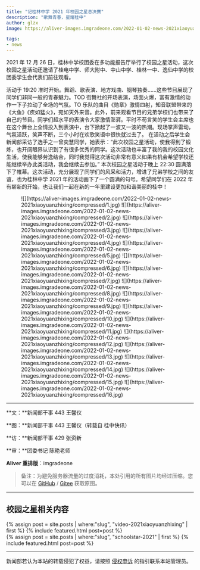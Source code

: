 ```yaml
---
title: "记桂林中学 2021 年校园之星总决赛"
description: "歌舞青春，星耀桂中"
author: glzx
image: https://aliver-images.imgradeone.com/2022-01-02-news-2021xiaoyuanzhixing/compressed/1.jpg

tags:
- news
---
```


2021 年 12 月 26 日，桂林中学校团委在多功能报告厅举行了校园之星活动，这次校园之星活动还邀请了桂电中学、师大附中、中山中学、桂林一中、逸仙中学的校团委学生会代表们前往观看。

活动于 19:20 准时开始。舞蹈、歌表演、地方戏曲、钢琴独奏……这些节目展现了同学们非同一般的青春魅力。TOD 街舞社的开场表演，场面火爆，富有激情的动作一下子拉动了全场的气氛。TO 乐队的曲目《勋章》激情四射，知音联盟带来的《大鱼》《疾如猛火》，宛如天外来音。此外，前来观看节目的兄弟学校们也带来了自己的节目。同学们超水平的表演令大家激情澎湃。平时不苟言笑的学生会主席也在这个舞台上全情投入到表演中，台下掀起了一波又一波的热潮。现场掌声雷动，气氛活跃，笑声不断，三个小时在欢歌笑语中很快就过去了。
在活动之后学生会新闻部采访了选手之一曾奕慧同学，她表示：“此次校园之星活动，使我得到了锻炼，也开阔眼界认识到了有很多优秀的同学。这次活动也丰富了我的我的校园文化生活，使我能够劳逸结合，同时我觉得这次活动非常有意义如果有机会希望学校还能继续举办此类活动，我会继续去参加。”
本次校园之星活动于晚上 22:30 圆满落下了帷幕。这次活动，充分展现了同学们的风采和活力，增进了兄弟学校之间的友谊，也为桂林中学 2021 年的活动画下了一个圆满的句号。希望同学们在 2022 年有崭新的开始，也让我们一起在新的一年里建设更加和谐美丽的桂中！


<figure class="third" markdown="1">
![](https://aliver-images.imgradeone.com/2022-01-02-news-2021xiaoyuanzhixing/compressed/1.jpg)
![](https://aliver-images.imgradeone.com/2022-01-02-news-2021xiaoyuanzhixing/compressed/2.jpg)
![](https://aliver-images.imgradeone.com/2022-01-02-news-2021xiaoyuanzhixing/compressed/3.jpg)
![](https://aliver-images.imgradeone.com/2022-01-02-news-2021xiaoyuanzhixing/compressed/4.jpg)
![](https://aliver-images.imgradeone.com/2022-01-02-news-2021xiaoyuanzhixing/compressed/5.jpg)
![](https://aliver-images.imgradeone.com/2022-01-02-news-2021xiaoyuanzhixing/compressed/6.jpg)
![](https://aliver-images.imgradeone.com/2022-01-02-news-2021xiaoyuanzhixing/compressed/7.jpg)
![](https://aliver-images.imgradeone.com/2022-01-02-news-2021xiaoyuanzhixing/compressed/8.jpg)
![](https://aliver-images.imgradeone.com/2022-01-02-news-2021xiaoyuanzhixing/compressed/9.jpg)
![](https://aliver-images.imgradeone.com/2022-01-02-news-2021xiaoyuanzhixing/compressed/10.jpg)
![](https://aliver-images.imgradeone.com/2022-01-02-news-2021xiaoyuanzhixing/compressed/11.jpg)
![](https://aliver-images.imgradeone.com/2022-01-02-news-2021xiaoyuanzhixing/compressed/12.jpg)
![](https://aliver-images.imgradeone.com/2022-01-02-news-2021xiaoyuanzhixing/compressed/13.jpg)
![](https://aliver-images.imgradeone.com/2022-01-02-news-2021xiaoyuanzhixing/compressed/14.jpg)
![](https://aliver-images.imgradeone.com/2022-01-02-news-2021xiaoyuanzhixing/compressed/15.jpg)
![](https://aliver-images.imgradeone.com/2022-01-02-news-2021xiaoyuanzhixing/compressed/16.jpg)
</figure>

---

**文：**新闻部干事 443 王馨仪

**图：**新闻部干事 443 王馨仪（转载自 桂中快讯）

**访：**新闻部干事 429 张资新

**审：**团委书记 陈艳老师

**Aliver 重排版**：imgradeone

> 备注：为避免服务器流量的过度消耗，本处引用的所有图片均经过压缩。您可以在 [GitHub](https://github.com/devswork-glzx/aliver-images/tree/main/2022-01-02-news-2021xiaoyuanzhixing/original) / [Gitee](https://gitee.com/devswork-glzx/aliver-images/tree/main/2022-01-02-news-2021xiaoyuanzhixing/original) 获取原图。

---
## 校园之星相关内容

<aside>
{% assign post = site.posts | where:"slug", "video-2021xiaoyuanzhixing" | first %}
{% include featured.html post=post %}
</aside>
<aside>
{% assign post = site.posts | where:"slug", "schoolstar-2021" | first %}
{% include featured.html post=post %}
</aside>

---

新闻部若认为本站的转载侵犯了权益，请按照 [侵权申诉](https://glzx.xyz/helloworld/#侵权申诉) 的指引联系本站管理员。
